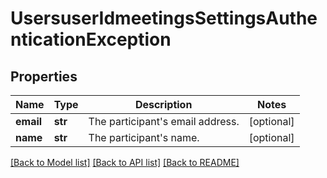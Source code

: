 # UsersuserIdmeetingsSettingsAuthenticationException

## Properties
Name | Type | Description | Notes
------------ | ------------- | ------------- | -------------
**email** | **str** | The participant&#x27;s email address. | [optional] 
**name** | **str** | The participant&#x27;s name. | [optional] 

[[Back to Model list]](../README.md#documentation-for-models) [[Back to API list]](../README.md#documentation-for-api-endpoints) [[Back to README]](../README.md)

